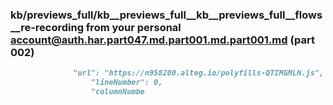 ### kb/previews_full/kb__previews_full__kb__previews_full__flows__re-recording from your personal account@auth.har.part047.md.part001.md.part001.md (part 002)

```md
              "url": "https://n958200.alteg.io/polyfills-QTIMGMLN.js",
                  "lineNumber": 0,
                  "columnNumbe
```

```
